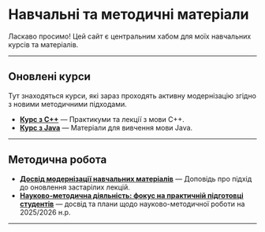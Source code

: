 # Навчальні та методичні матеріали

Ласкаво просимо! Цей сайт є центральним хабом для моїх навчальних курсів та матеріалів.

---

## Оновлені курси

Тут знаходяться курси, які зараз проходять активну модернізацію згідно з новими методичними підходами.

* [**Курс з C++**](https://vplanto.github.io/cpp/) — Практикуми та лекції з мови C++.
* [**Курс з Java**](https://vplanto.github.io/java/) — Матеріали для вивчення мови Java.

---

## Методична робота

* [**Досвід модернізації навчальних матеріалів**](00_method_changes.md) — Доповідь про підхід до оновлення застарілих лекцій.
* [**Науково-методична діяльність: фокус на практичній підготовці студентів**](01_2025_science_education.md) — досвід та плани щодо науково-методичної роботи на 2025/2026 н.р.

---
